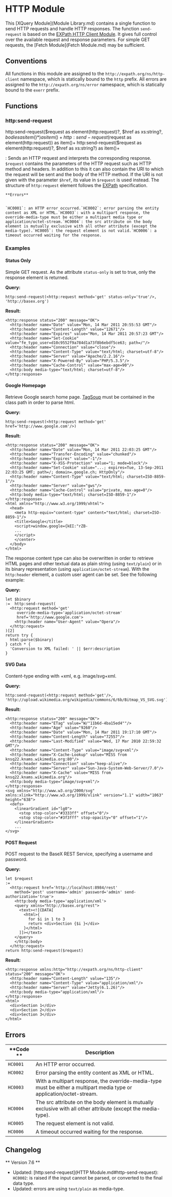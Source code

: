 
# HTTP Module
 


 
This [XQuery Module](Module Library.md) contains a single function to send HTTP requests and handle HTTP responses. The function `send-request` is based on the [EXPath HTTP Client Module](http://expath.org/spec/http-client). It gives full control over the available request and response parameters. For simple GET requests, the [Fetch Module](Fetch Module.md) may be sufficient. 

 
## Conventions

All functions in this module are assigned to the `http://expath.org/ns/http-client` namespace, which is statically bound to the `http` prefix. All errors are assigned to the `http://expath.org/ns/error` namespace, which is statically bound to the `exerr` prefix. 

 
## Functions

### http:send-request

http:send-request($request as element(http:request)?, $href as xs:string?, $bodies as item()*) as item()+
http:send-request($request as element(http:request)) as item()+
http:send-request($request as element(http:request)?, $href as xs:string?) as item()+

:   Sends an HTTP request and interprets the corresponding response. `$request` contains the parameters of the HTTP request such as HTTP method and headers. In addition to this it can also contain the URI to which the request will be sent and the body of the HTTP method. If the URI is not given with the parameter `$href`, its value in `$request` is used instead. The structure of `http:request` element follows the [EXPath](http://expath.org/spec/http-client) specification. 

    **Errors**


    `HC0001`: an HTTP error occurred.`HC0002`: error parsing the entity content as XML or HTML.`HC0003`: with a multipart response, the override-media-type must be either a multipart media type or application/octet-stream.`HC0004`: the src attribute on the body element is mutually exclusive with all other attribute (except the media-type).`HC0005`: the request element is not valid.`HC0006`: a timeout occurred waiting for the response. 


### Examples

#### Status Only

Simple GET request. As the attribute `status-only` is set to true, only the response element is returned. 


**Query:**


    http:send-request(<http:request method='get' status-only='true'/>, 'http://basex.org')


**Result:**


    <http:response status="200" message="OK">
      <http:header name="Date" value="Mon, 14 Mar 2011 20:55:53 GMT"/>
      <http:header name="Content-Length" value="12671"/>
      <http:header name="Expires" value="Mon, 14 Mar 2011 20:57:23 GMT"/>
      <http:header name="Set-Cookie" value="fe_typo_user=d10c9552f9a784d1a73f8b6ebdf5ce63; path=/"/>
      <http:header name="Connection" value="close"/>
      <http:header name="Content-Type" value="text/html; charset=utf-8"/>
      <http:header name="Server" value="Apache/2.2.16"/>
      <http:header name="X-Powered-By" value="PHP/5.3.5"/>
      <http:header name="Cache-Control" value="max-age=90"/>
      <http:body media-type="text/html; charset=utf-8"/>
    </http:response>


#### Google Homepage

Retrieve Google search home page. [TagSoup](http://home.ccil.org/~cowan/XML/tagsoup/) must be contained in the class path in order to parse html. 


**Query:**


    http:send-request(<http:request method='get' href='http://www.google.com'/>)


**Result:**


    <http:response status="200" message="OK">
      <http:header name="Date" value="Mon, 14 Mar 2011 22:03:25 GMT"/>
      <http:header name="Transfer-Encoding" value="chunked"/>
      <http:header name="Expires" value="-1"/>
      <http:header name="X-XSS-Protection" value="1; mode=block"/>
      <http:header name="Set-Cookie" value="...; expires=Tue, 13-Sep-2011 22:03:25 GMT; path=/; domain=.google.ch; HttpOnly"/>
      <http:header name="Content-Type" value="text/html; charset=ISO-8859-1"/>
      <http:header name="Server" value="gws"/>
      <http:header name="Cache-Control" value="private, max-age=0"/>
      <http:body media-type="text/html; charset=ISO-8859-1"/>
    </http:response>
    <html xmlns="http://www.w3.org/1999/xhtml">
      <head>
        <meta http-equiv="content-type" content="text/html; charset=ISO-8859-1"/>
        <title>Google</title>
        <script>window.google={kEI:"rZB-
        ... 
        </script>
        </center>
      </body>
    </html>


The response content type can also be overwritten in order to retrieve HTML pages and other textual data as plain string (using `text/plain`) or in its binary representation (using `application/octet-stream`). With the `http:header` element, a custom user agent can be set. See the following example: 


**Query:**


    let $binary
    :=  http:send-request(
      <http:request method='get'
         override-media-type='application/octet-stream'       
         href='http://www.google.com'>
        <http:header name="User-Agent" value="Opera"/>
      </http:request>
    )[2]
    return try {
      html:parse($binary)
    } catch * {
      'Conversion to XML failed: ' || $err:description
    }


#### SVG Data

Content-type ending with +xml, e.g. image/svg+xml. 


**Query:**


    http:send-request(<http:request method='get'/>, 'http://upload.wikimedia.org/wikipedia/commons/6/6b/Bitmap_VS_SVG.svg')


**Result:**


    <http:response status="200" message="OK">
      <http:header name="ETag" value="W/"11b6d-4ba15ed4""/>
      <http:header name="Age" value="9260"/>
      <http:header name="Date" value="Mon, 14 Mar 2011 19:17:10 GMT"/>
      <http:header name="Content-Length" value="72557"/>
      <http:header name="Last-Modified" value="Wed, 17 Mar 2010 22:59:32 GMT"/>
      <http:header name="Content-Type" value="image/svg+xml"/>
      <http:header name="X-Cache-Lookup" value="MISS from knsq22.knams.wikimedia.org:80"/>
      <http:header name="Connection" value="keep-alive"/>
      <http:header name="Server" value="Sun-Java-System-Web-Server/7.0"/>
      <http:header name="X-Cache" value="MISS from knsq22.knams.wikimedia.org"/>
      <http:body media-type="image/svg+xml"/>
    </http:response>
    <svg xmlns="http://www.w3.org/2000/svg" xmlns:xlink="http://www.w3.org/1999/xlink" version="1.1" width="1063" height="638">
      <defs>
        <linearGradient id="lg0">
          <stop stop-color="#3333ff" offset="0"/>
          <stop stop-color="#3f3fff" stop-opacity="0" offset="1"/>
        </linearGradient>
        ...
    </svg>


#### POST Request

POST request to the BaseX REST Service, specifying a username and password. 


**Query:**


    let $request
    :=
      <http:request href='http://localhost:8984/rest'
        method='post' username='admin' password='admin' send-authorization='true'>
        <http:body media-type='application/xml'>
        <query xmlns="http://basex.org/rest">
          <text><![CDATA[
            <html>{
              for $i in 1 to 3
              return <div>Section {$i }</div>
            }</html>
          ]]></text>
        </query>
        </http:body>
      </http:request>
    return http:send-request($request)


**Result:**


    <http:response xmlns:http="http://expath.org/ns/http-client" status="200" message="OK">
      <http:header name="Content-Length" value="135"/>
      <http:header name="Content-Type" value="application/xml"/>
      <http:header name="Server" value="Jetty(6.1.26)"/>
      <http:body media-type="application/xml"/>
    </http:response>
    <html>
      <div>Section 1</div>
      <div>Section 2</div>
      <div>Section 3</div>
    </html>

 
## Errors

**Code ** | Description 
--------- | ------------
`HC0001` | An HTTP error occurred. 
`HC0002` | Error parsing the entity content as XML or HTML. 
`HC0003` | With a multipart response, the override-media-type must be either a multipart media type or application/octet-stream. 
`HC0004` | The src attribute on the body element is mutually exclusive with all other attribute (except the media-type). 
`HC0005` | The request element is not valid. 
`HC0006` | A timeout occurred waiting for the response. 
 
## Changelog
** Version 7.6 **

 * Updated: [http:send-request](HTTP Module.md#http-send-request): `HC0002`: is raised if the input cannot be parsed, or converted to the final data type. 
 * Updated: errors are using `text/plain` as media-type. 
